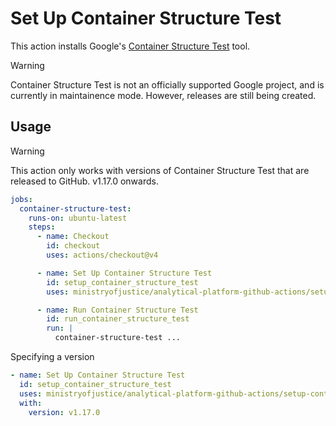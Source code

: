 # Set Up Container Structure Test

This action installs Google's [Container Structure Test](https://github.com/GoogleContainerTools/container-structure-test) tool.

> [!WARNING]
> Container Structure Test is not an officially supported Google project, and is currently in maintainence mode.
> However, releases are still being created.

## Usage

> [!WARNING]
> This action only works with versions of Container Structure Test that are released to GitHub.
> v1.17.0 onwards.

```yaml
jobs:
  container-structure-test:
    runs-on: ubuntu-latest
    steps:
      - name: Checkout
        id: checkout
        uses: actions/checkout@v4

      - name: Set Up Container Structure Test
        id: setup_container_structure_test
        uses: ministryofjustice/analytical-platform-github-actions/setup-container-structure-test@main

      - name: Run Container Structure Test
        id: run_container_structure_test
        run: |
          container-structure-test ...
```

Specifying a version

```yaml
- name: Set Up Container Structure Test
  id: setup_container_structure_test
  uses: ministryofjustice/analytical-platform-github-actions/setup-container-structure-test@main
  with:
    version: v1.17.0
```

